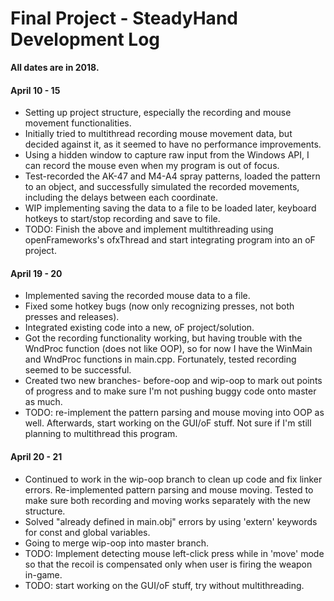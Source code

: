 # Final Project - SteadyHand Development Log

**All dates are in 2018.**

#### April 10 - 15
- Setting up project structure, especially the recording and mouse movement functionalities.
- Initially tried to multithread recording mouse movement data, but decided against it, as it seemed to have no performance improvements.
- Using a hidden window to capture raw input from the Windows API, I can record the mouse even when my program is out of focus.
- Test-recorded the AK-47 and M4-A4 spray patterns, loaded the pattern to an object, and successfully simulated the recorded movements, including the delays between each coordinate.
- WIP implementing saving the data to a file to be loaded later, keyboard hotkeys to start/stop recording and save to file.
- TODO: Finish the above and implement multithreading using openFrameworks's ofxThread and start integrating program into an oF project.

#### April 19 - 20
- Implemented saving the recorded mouse data to a file. 
- Fixed some hotkey bugs (now only recognizing presses, not both presses and releases).
- Integrated existing code into a new, oF project/solution. 
- Got the recording functionality working, but having trouble with the WndProc function (does not like OOP), so for now I have the WinMain and WndProc functions in main.cpp. Fortunately, tested recording seemed to be successful.
- Created two new branches- before-oop and wip-oop to mark out points of progress and to make sure I'm not pushing buggy code onto master as much.
- TODO: re-implement the pattern parsing and mouse moving into OOP as well. Afterwards, start working on the GUI/oF stuff. Not sure if I'm still planning to multithread this program.

#### April 20 - 21
- Continued to work in the wip-oop branch to clean up code and fix linker errors. Re-implemented pattern parsing and mouse moving. Tested to make sure both recording and moving works separately with the new structure.
- Solved "already defined in main.obj" errors by using 'extern' keywords for const and global variables.
- Going to merge wip-oop into master branch.
- TODO: Implement detecting mouse left-click press while in 'move' mode so that the recoil is compensated only when user is firing the weapon in-game.
- TODO: start working on the GUI/oF stuff, try without multithreading.